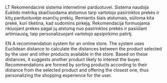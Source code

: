 LT
Rekomendacinė sistema internetinei parduotuvei. Sistema naudoja Euklido metriką skaičiuodama atstumus tarp vartotojo pasirinktos prekės ir kitų parduotuvėje esančių prekių. Remiantis šiais atstumais, siūloma kita prekė, kuri tikėtina, kad sudomins pirkėją. Rekomendacija formuojama rikiuojant prekes pagal jų atstumą nuo pasirinktos prekės ir pasiūlant artimiausią, taip personalizuojant vartotojo apsipirkimo patirtį.

EN
A recommendation system for an online store. The system uses Euclidean distance to calculate the distances between the product selected by the user and other products available in the store. Based on these distances, it suggests another product likely to interest the buyer. Recommendations are formed by sorting products according to their distance from the selected product and offering the closest one, thus personalizing the shopping experience for the user.

